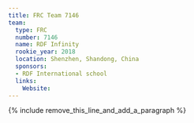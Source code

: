 ```yaml
---
title: FRC Team 7146
team:
  type: FRC
  number: 7146
  name: RDF Infinity
  rookie_year: 2018
  location: Shenzhen, Shandong, China
  sponsors:
  - RDF International school
  links:
    Website:
---
```


{% include remove_this_line_and_add_a_paragraph %}